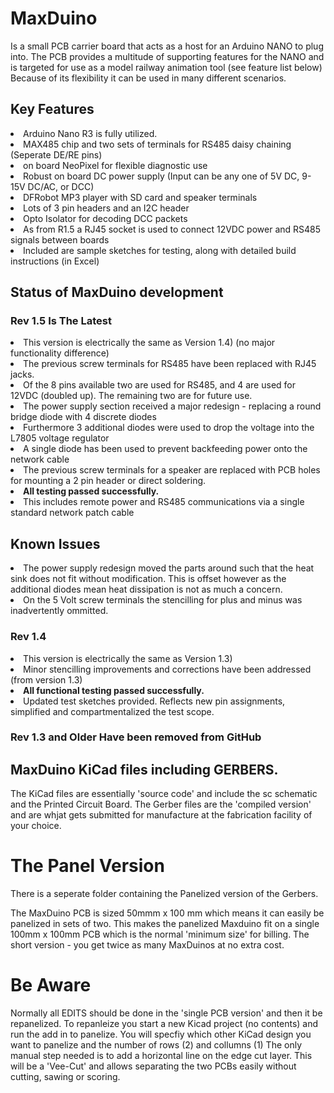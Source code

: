# MaxDuino
Is a small PCB carrier board that acts as a host for an Arduino NANO to plug into.
The PCB provides a multitude of supporting features for the NANO and is targeted for
use as a model railway animation tool (see feature list below)
Because of its flexibility it can be used in many different scenarios.

## Key Features
<Li>Arduino Nano R3 is fully utilized.
<Li>MAX485 chip and two sets of terminals for RS485 daisy chaining (Seperate DE/RE pins)
<Li>on board NeoPixel for flexible diagnostic use
<Li>Robust on board DC power supply (Input can be any one of 5V DC, 9-15V DC/AC, or DCC)
<Li>DFRobot MP3 player with SD card and speaker terminals
<Li>Lots of 3 pin headers and an I2C header
<Li>Opto Isolator for decoding DCC packets
<Li>As from R1.5 a RJ45 socket is used to connect 12VDC power and RS485 signals between boards
<Li>Included are sample sketches for testing, along with detailed build instructions (in Excel)

## Status of MaxDuino development 
### Rev 1.5 Is The Latest 
<Li>This version is electrically the same as Version 1.4) (no major functionality difference)</Li>
<li>The previous screw terminals for RS485 have been replaced with RJ45 jacks.
<li>Of the 8 pins available two are used for RS485, and 4 are used for 12VDC (doubled up). The remaining two are for future use.
<Li>The power supply section received a major redesign - replacing a round bridge diode with 4 discrete diodes
<Li>Furthermore 3 additional diodes were used to drop the voltage into the L7805 voltage regulator
<Li>A single diode has been used to prevent backfeeding power onto the network cable 
<li>The previous screw terminals for a speaker are replaced with PCB holes for mounting a 2 pin header or direct soldering.
<Li><B>All testing passed successfully.</B> 
<Li>This includes remote power and RS485 communications via a single standard network patch cable</Li>

## Known Issues
<Li>The power supply redesign moved the parts around such that the heat sink does not fit without modification. 
This is offset however as the additional diodes mean heat dissipation is not as much a concern. 
<Li>On the 5 Volt screw terminals the stencilling for plus and minus was inadvertently ommitted. 

### Rev 1.4
<Li> This version is electrically the same as Version 1.3)</Li>
<Li> Minor stencilling improvements and corrections have been addressed (from version 1.3)</Li>
<Li> <B>All functional testing passed successfully.</B></Li>
<Li> Updated test sketches provided. Reflects new pin assignments, simplified and compartmentalized the test scope.</Li>

### Rev 1.3 and Older Have been removed from GitHub

## MaxDuino KiCad files including GERBERS.
The KiCad files are essentially 'source code' and include the sc schematic and the Printed Circuit Board.
The Gerber files are the 'compiled version' and are whjat gets submitted for manufacture at the fabrication facility of your choice.

# The Panel Version
There is a seperate folder containing the Panelized version of the Gerbers.

The MaxDuino PCB is sized 50mmm x 100 mm which means it can easily be panelized in sets of two.
This makes the panelized Maxduino fit on a single 100mm x 100mm PCB which is the normal 'minimum size' for billing.
The short version - you get twice as many MaxDuinos at no extra cost.

# Be Aware
Normally all EDITS should be done in the 'single PCB version' and then it be repanelized.
To repanleize you start a new Kicad project (no contents) and run the add in to panelize.
You will specfiy which other KiCad design you want to panelize and the number of rows (2) and collumns (1)
The only manual step needed is to add a horizontal line on the edge cut layer.
This will be a 'Vee-Cut' and allows separating the two PCBs easily without cutting, sawing or scoring.




